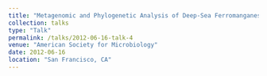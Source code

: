 ```yaml
---
title: "Metagenomic and Phylogenetic Analysis of Deep-Sea Ferromanganese Nodules from the South Pacific Gyre"
collection: talks
type: "Talk"
permalink: /talks/2012-06-16-talk-4
venue: "American Society for Microbiology"
date: 2012-06-16
location: "San Francisco, CA"
---
```

